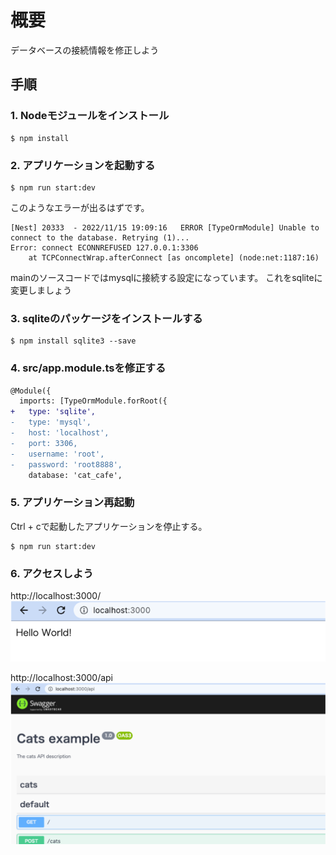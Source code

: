 # 概要
データベースの接続情報を修正しよう

## 手順

### 1. Nodeモジュールをインストール
```console
$ npm install
```

### 2. アプリケーションを起動する
```console
$ npm run start:dev
```

このようなエラーが出るはずです。
```console
[Nest] 20333  - 2022/11/15 19:09:16   ERROR [TypeOrmModule] Unable to connect to the database. Retrying (1)...
Error: connect ECONNREFUSED 127.0.0.1:3306
    at TCPConnectWrap.afterConnect [as oncomplete] (node:net:1187:16)
```

mainのソースコードではmysqlに接続する設定になっています。
これをsqliteに変更しましょう

### 3. sqliteのパッケージをインストールする
```console
$ npm install sqlite3 --save
```

### 4. src/app.module.tsを修正する
```diff
@Module({
  imports: [TypeOrmModule.forRoot({
+   type: 'sqlite',
-   type: 'mysql',
-   host: 'localhost',
-   port: 3306,
-   username: 'root',
-   password: 'root8888',
    database: 'cat_cafe',
```

### 5. アプリケーション再起動
Ctrl + cで起動したアプリケーションを停止する。
```console
$ npm run start:dev
```

### 6. アクセスしよう
http://localhost:3000/
![Hello World!](image/1-6-1.png)

http://localhost:3000/api
![Swagger](image/1-6-2.png)
